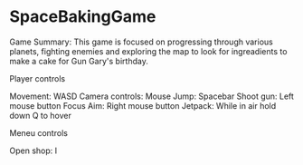 # SpaceBakingGame

Game Summary:
This game is focused on progressing through various planets, fighting enemies and exploring the map to look for ingreadients to make a cake for Gun Gary's birthday.

Player controls

Movement: WASD
Camera controls: Mouse
Jump: Spacebar
Shoot gun: Left mouse button
Focus Aim: Right mouse button
Jetpack: While in air hold down Q to hover

Meneu controls

Open shop: I